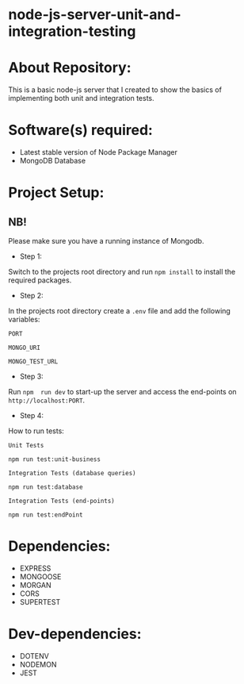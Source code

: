 # node-js-server-unit-and-integration-testing

# About Repository:
This is a basic node-js server that I created to show the basics of implementing both unit and integration tests.

# Software(s) required:
* Latest stable version of Node Package Manager
* MongoDB Database

# Project Setup:
## NB!
Please make sure you have a running instance of Mongodb.

* Step 1:

Switch to the projects root directory and run `npm install` to install the required packages.

* Step 2:

In the projects root directory create a `.env` file and add the following variables:

`PORT`

`MONGO_URI`

`MONGO_TEST_URL`

* Step 3:

Run `npm  run dev` to start-up the server and access the end-points on `http://localhost:PORT`.

* Step 4:

How to run tests:

`Unit Tests` 

```
npm run test:unit-business
```

`Integration Tests (database queries)` 

```
npm run test:database
```

`Integration Tests (end-points)`

```
npm run test:endPoint
```

# Dependencies:
* EXPRESS
* MONGOOSE
* MORGAN
* CORS
* SUPERTEST

# Dev-dependencies:
* DOTENV
* NODEMON
* JEST

